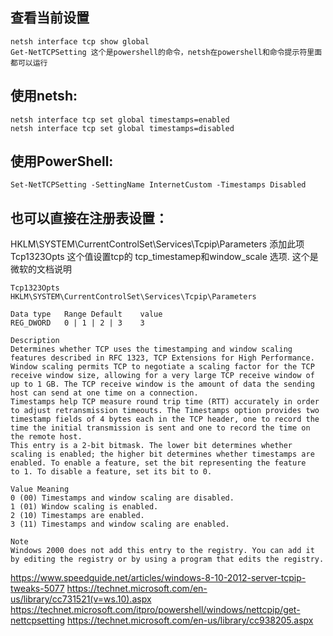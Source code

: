 
查看当前设置
-----------
```text
netsh interface tcp show global
Get-NetTCPSetting 这个是powershell的命令，netsh在powershell和命令提示符里面都可以运行
```
使用netsh:
----------
```text
netsh interface tcp set global timestamps=enabled
netsh interface tcp set global timestamps=disabled
```
使用PowerShell:
---------------
```text
Set-NetTCPSetting -SettingName InternetCustom -Timestamps Disabled
```
也可以直接在注册表设置：
-----------------------
HKLM\SYSTEM\CurrentControlSet\Services\Tcpip\Parameters
添加此项  Tcp1323Opts
这个值设置tcp的 tcp_timestamep和window_scale 选项.
这个是微软的文档说明

```text
Tcp1323Opts
HKLM\SYSTEM\CurrentControlSet\Services\Tcpip\Parameters

Data type   Range Default    value
REG_DWORD   0 | 1 | 2 | 3    3

Description
Determines whether TCP uses the timestamping and window scaling features described in RFC 1323, TCP Extensions for High Performance.
Window scaling permits TCP to negotiate a scaling factor for the TCP receive window size, allowing for a very large TCP receive window of up to 1 GB. The TCP receive window is the amount of data the sending host can send at one time on a connection.
Timestamps help TCP measure round trip time (RTT) accurately in order to adjust retransmission timeouts. The Timestamps option provides two timestamp fields of 4 bytes each in the TCP header, one to record the time the initial transmission is sent and one to record the time on the remote host.
This entry is a 2-bit bitmask. The lower bit determines whether scaling is enabled; the higher bit determines whether timestamps are enabled. To enable a feature, set the bit representing the feature to 1. To disable a feature, set its bit to 0.

Value Meaning
0 (00) Timestamps and window scaling are disabled.
1 (01) Window scaling is enabled.
2 (10) Timestamps are enabled.
3 (11) Timestamps and window scaling are enabled.

Note
Windows 2000 does not add this entry to the registry. You can add it by editing the registry or by using a program that edits the registry.
```

https://www.speedguide.net/articles/windows-8-10-2012-server-tcpip-tweaks-5077
https://technet.microsoft.com/en-us/library/cc731521(v=ws.10).aspx
https://technet.microsoft.com/itpro/powershell/windows/nettcpip/get-nettcpsetting
https://technet.microsoft.com/en-us/library/cc938205.aspx
